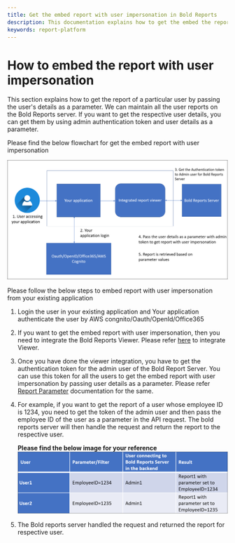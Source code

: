 ```yaml
---
title: Get the embed report with user impersonation in Bold Reports
description: This documentation explains how to get the embed the report with user impersonation for another application.
keywords: report-platform
---
```


# How to embed the report with user impersonation

This section explains how to get the report of a particular user by passing the user's details as a parameter. We can maintain all the user reports on the Bold Reports server. If you want to get the respective user details, you can get them by using admin authentication token and user details as a parameter.

Please find the below flowchart for get the embed report with user impersonation

![User-impersonation-image](/static/assets/on-premise/images/how-to/user-impersonation-image.png)

Please follow the below steps to embed report with user impersonation from your existing application
1. Login the user in your existing application and Your application authenticate the user by AWS congnito/Oauth/OpenId/Office365
2. If you want to get the embed report with user impersonation, then you need to integrate the Bold Reports Viewer. Please refer [here](https://help.boldreports.com/enterprise-reporting/developer-guide/embed-in-application/view-report-through-report-viewer/) to integrate Viewer.
3. Once you have done the viewer integration, you have to get the authentication token for the admin user of the Bold Report Server. You can use this token for all the users to get the embed report with user impersonation by passing user details as a parameter. Please refer [Report Parameter](https://help.boldreports.com/embedded-reporting/javascript-reporting/report-viewer/report-parameters/#set-parameter-at-client) documentation for the same.
4. For example, if you want to get the report of a user whose employee ID is 1234, you need to get the token of the admin user and then pass the employee ID of the user as a parameter in the API request. The bold reports server will then handle the request and return the report to the respective user.

   **Please find the below image for your reference**
![User-impersonation](/static/assets/on-premise/images/how-to/user-impersonation.png)
5. The Bold reports server handled the request and returned the report for respective user.